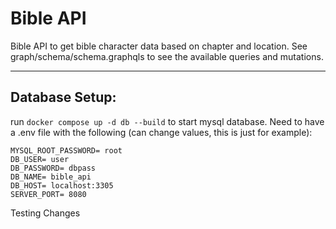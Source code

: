 # Bible API

Bible API to get bible character data based on chapter and location. See graph/schema/schema.graphqls to see the available queries and mutations.

---

## Database Setup:

run `docker compose up -d db --build` to start mysql database. Need to have a .env file with the following (can change values, this is just for example):

```
MYSQL_ROOT_PASSWORD= root
DB_USER= user
DB_PASSWORD= dbpass
DB_NAME= bible_api
DB_HOST= localhost:3305
SERVER_PORT= 8080
```

Testing Changes
